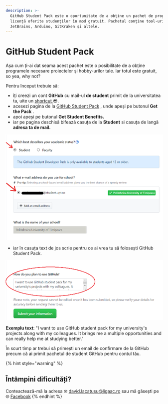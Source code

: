 ```yaml
---
description: >-
  GitHub Student Pack este o oportunitate de a obține un pachet de programe cu
  licență oferite studenților în mod gratuit. Pachetul conține tool-uri precum:
  JetBrains, Arduino, GitKraken și altele.
---
```


# GitHub Student Pack

Așa cum ți-ai dat seama acest pachet este o posibilitate de a obține programele necesare proiectelor și hobby-urilor tale. Iar totul este gratuit, so yea, why not?

Pentru început trebuie să:

* îți creezi un cont **GitHub** cu mail-ul **de student** primit de la universitatea ta, uite un [shortcut ](https://github.com/join)😎.
* acesezi pagina de la [GitHub Student Pack](https://education.github.com/pack) , unde apeși pe butonul **Get the Pack** .
* apoi apeși pe butonul **Get Student Benefits.**
* iar pe pagina deschisă bifează casuța de la **Student** si casuța de langă **adresa ta de mail.**

![](../.gitbook/assets/exemplu1.png)

* iar în casuța text de jos scrie pentru ce ai vrea tu să folosești GitHub Student Pack. 

![](../.gitbook/assets/exemplu2%20%282%29.png)

**Exemplu text**: "I want to use GitHub student pack for my university's projects along with my colleagues. It brings me a multiple opportunities and can really help me at studying better."

În scurt timp ar trebui să primești un email de confirmare de la GitHub precum că ai primit pachetul de student GitHub pentru contul tău. 

{% hint style="warning" %}
## Întâmpini dificultăți?

Conteactează-mă la adresa ✉ david.lacatusu@ligaac.ro sau mă găsești pe 🌐 [Facebook](https://www.facebook.com/David.Lacatusu16)
{% endhint %}

